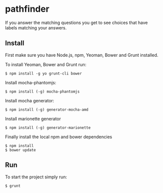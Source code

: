 # pathfinder
If you answer the matching questions you get to see choices that have labels matching your answers.

Install
-------
First make sure you have Node.js, npm, Yeoman, Bower and Grunt installed.


To install Yeoman, Bower and Grunt run:

	$ npm install -g yo grunt-cli bower


Install mocha-phantomjs:

	$ npm install (-g) mocha-phantomjs


Install mocha generator:

	$ npm install (-g) generator-mocha-amd

                                         
Install marionette generator

	$ npm install (-g) generator-marionette

Finally install the local npm and bower dependencies

	$ npm install
	$ bower update


Run
---
To start the project simply run:

	$ grunt
